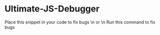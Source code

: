 # Ultimate-JS-Debugger
Place this snippet in your code to fix bugs \n
or \n
Run this command to fix bugs
